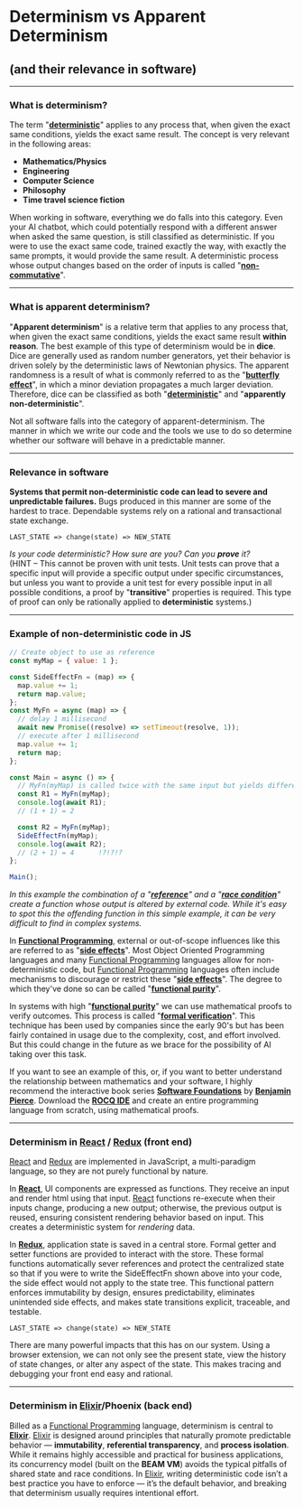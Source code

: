 # Determinism vs Apparent Determinism

## (and their relevance in software)

---

### **What is determinism?**

The term "[**deterministic**](https://en.wikipedia.org/wiki/Deterministic_system)" applies to any process that, when given the exact same conditions, yields the exact same result. The concept is very relevant in the following areas:

- **Mathematics/Physics**
- **Engineering**
- **Computer Science**
- **Philosophy**
- **Time travel science fiction**

When working in software, everything we do falls into this category. Even your AI chatbot, which could potentially respond with a different answer when asked the same question, is still classified as deterministic. If you were to use the exact same code, trained exactly the way, with exactly the same prompts, it would provide the same result. A deterministic process whose output changes based on the order of inputs is called "[**non-commutative**](https://en.wikipedia.org/wiki/Noncommutative_property)".

---

### **What is apparent determinism?**

"**Apparent determinism**" is a relative term that applies to any process that, when given the exact same conditions, yields the exact same result **within reason**. The best example of this type of determinism would be in **dice**. Dice are generally used as random number generators, yet their behavior is driven solely by the deterministic laws of Newtonian physics. The apparent randomness is a result of what is commonly referred to as the "[**butterfly effect**](https://en.wikipedia.org/wiki/Butterfly_effect)", in which a minor deviation propagates a much larger deviation. Therefore, dice can be classified as both "[**deterministic**](https://en.wikipedia.org/wiki/Deterministic_system)" and "**apparently non-deterministic**".

Not all software falls into the category of apparent-determinism. The manner in which we write our code and the tools we use to do so determine whether our software will behave in a predictable manner.

---

### **Relevance in software**

**Systems that permit non-deterministic code can lead to severe and unpredictable failures.** Bugs produced in this manner are some of the hardest to trace. Dependable systems rely on a rational and transactional state exchange.

```text
LAST_STATE => change(state) => NEW_STATE
```

_Is your code deterministic? How sure are you? Can you **prove** it?_  
(HINT – This cannot be proven with unit tests. Unit tests can prove that a specific input will provide a specific output under specific circumstances, but unless you want to provide a unit test for every possible input in all possible conditions, a proof by "**transitive**" properties is required. This type of proof can only be rationally applied to **deterministic** systems.)

---

### **Example of non-deterministic code in JS**

```js
// Create object to use as reference
const myMap = { value: 1 };

const SideEffectFn = (map) => {
  map.value += 1;
  return map.value;
};
const MyFn = async (map) => {
  // delay 1 millisecond
  await new Promise((resolve) => setTimeout(resolve, 1));
  // execute after 1 millisecond
  map.value += 1;
  return map;
};

const Main = async () => {
  // MyFn(myMap) is called twice with the same input but yields different behavior
  const R1 = MyFn(myMap);
  console.log(await R1);
  // (1 + 1) = 2

  const R2 = MyFn(myMap);
  SideEffectFn(myMap);
  console.log(await R2);
  // (2 + 1) = 4      !?!?!?
};

Main();
```

_In this example the combination of a "[**reference**](<https://en.wikipedia.org/wiki/Reference_(computer_science)>)" and a "[**race condition**](https://en.wikipedia.org/wiki/Race_condition)" create a function whose output is altered by external code. While it's easy to spot this the offending function in this simple example, it can be very difficult to find in complex systems._

In **[Functional Programming](https://en.wikipedia.org/wiki/Functional_programming)**, external or out-of-scope influences like this are referred to as "[**side effects**](<https://en.wikipedia.org/wiki/Side_effect_(computer_science)>)". Most Object Oriented Programming languages and many [Functional Programming](https://en.wikipedia.org/wiki/Functional_programming) languages allow for non-deterministic code, but [Functional Programming](https://en.wikipedia.org/wiki/Functional_programming) languages often include mechanisms to discourage or restrict these "[**side effects**](<https://en.wikipedia.org/wiki/Side_effect_(computer_science)>)". The degree to which they've done so can be called "[**functional purity**](https://en.wikipedia.org/wiki/Pure_function)".

In systems with high "[**functional purity**](https://en.wikipedia.org/wiki/Pure_function)" we can use mathematical proofs to verify outcomes. This process is called "[**formal verification**](https://en.wikipedia.org/wiki/Formal_verification)". This technique has been used by companies since the early 90's but has been fairly contained in usage due to the complexity, cost, and effort involved. But this could change in the future as we brace for the possibility of AI taking over this task.

If you want to see an example of this, or, if you want to better understand the relationship between mathematics and your software, I highly recommend the interactive book series [**Software Foundations**](https://softwarefoundations.cis.upenn.edu/) by [**Benjamin Pierce**](https://www.cis.upenn.edu/~bcpierce/). Download the [**ROCQ IDE**](https://rocq-prover.org/) and create an entire programming language from scratch, using mathematical proofs.

---

### **Determinism in [React](<https://en.wikipedia.org/wiki/React_(software)>) / [Redux](<https://en.wikipedia.org/wiki/Redux_(JavaScript_library)>) (front end)**

[React](<https://en.wikipedia.org/wiki/React_(software)>) and [Redux](<https://en.wikipedia.org/wiki/Redux_(JavaScript_library)>) are implemented in JavaScript, a multi-paradigm language, so they are not purely functional by nature.

In **[React](<https://en.wikipedia.org/wiki/React_(software)>)**, UI components are expressed as functions. They receive an input and render html using that input. [React](<https://en.wikipedia.org/wiki/React_(software)>) functions re-execute when their inputs change, producing a new output; otherwise, the previous output is reused, ensuring consistent rendering behavior based on input. This creates a deterministic system for _rendering_ data.

In **[Redux](<https://en.wikipedia.org/wiki/Redux_(JavaScript_library)>)**, application state is saved in a central store. Formal getter and setter functions are provided to interact with the store. These formal functions automatically sever references and protect the centralized state so that if you were to write the SideEffectFn shown above into your code, the side effect would not apply to the state tree. This functional pattern enforces immutability by design, ensures predictability, eliminates unintended side effects, and makes state transitions explicit, traceable, and testable.

```text
LAST_STATE => change(state) => NEW_STATE
```

There are many powerful impacts that this has on our system. Using a browser extension, we can not only see the present state, view the history of state changes, or alter any aspect of the state. This makes tracing and debugging your front end easy and rational.

---

### **Determinism in [Elixir](<https://en.wikipedia.org/wiki/Elixir_(programming_language)>)/Phoenix (back end)**

Billed as a [Functional Programming](https://en.wikipedia.org/wiki/Functional_programming) language, determinism is central to **[Elixir](<https://en.wikipedia.org/wiki/Elixir_(programming_language)>)**. [Elixir](<https://en.wikipedia.org/wiki/Elixir_(programming_language)>) is designed around principles that naturally promote predictable behavior — **immutability**, **referential transparency**, and **process isolation**. While it remains highly accessible and practical for business applications, its concurrency model (built on the **BEAM VM**) avoids the typical pitfalls of shared state and race conditions. In [Elixir](<https://en.wikipedia.org/wiki/Elixir_(programming_language)>), writing deterministic code isn’t a best practice you have to enforce — it’s the default behavior, and breaking that determinism usually requires intentional effort.

